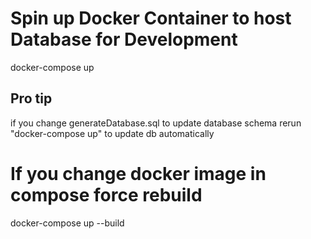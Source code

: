 # Spin up Docker Container to host Database for Development
docker-compose up

## Pro tip
if you change generateDatabase.sql to update database schema rerun "docker-compose up" to update db automatically

# If you change docker image in compose force rebuild
docker-compose up --build